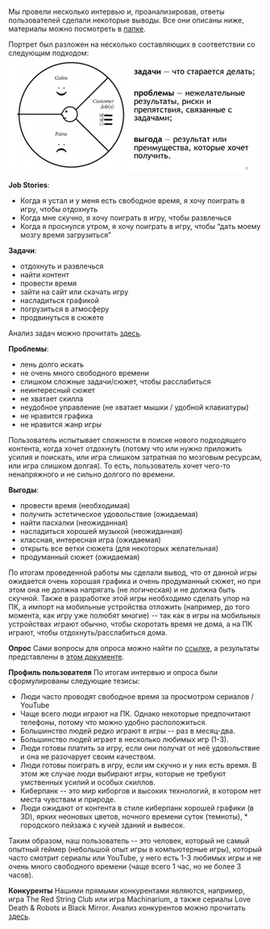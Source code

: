  Мы провели несколько интервью и, проанализировав, ответы пользователей сделали некоторые выводы. Все они описаны ниже, материалы можно посмотреть в [папке](https://drive.google.com/drive/folders/139Jy3cNzCfFVBlAVpxEMMLAnsxrJ7Cou?usp=sharing).
 
 Портрет был разложен на несколько составляющих в соответствии со следующим подходом:
 ![](img/user_profile.png)

**Job Stories**:
* Когда я устал и у меня есть свободное время, я хочу поиграть в игру, чтобы отдохнуть
* Когда мне скучно, я хочу поиграть в игру, чтобы развлечься
* Когда я проснулся утром, я хочу поиграть в игру, чтобы “дать моему мозгу время загрузиться” 

**Задачи**:
* отдохнуть и развлечься
* найти контент
* провести время
* зайти на сайт или скачать игру
* насладиться графикой
* погрузиться в атмосферу
* продвинуться в сюжете

Анализ задач можно прочитать [здесь](https://docs.google.com/document/d/1AeEAGRHkB1ng73g5C8rcICWIUETskSN2m27gxCPhk0A/edit?usp=sharing).

**Проблемы**:
* лень долго искать
* не очень много свободного времени
* слишком сложные задачи/сюжет, чтобы расслабиться
* неинтересный сюжет
* не хватает скилла
* неудобное управление (не хватает мышки / удобной клавиатуры)
* не нравится графика
* не нравится жанр игры

Пользователь испытывает сложности в поиске нового подходящего контента, когда хочет отдохнуть (потому что или нужно приложить усилия и поискать, или игра слишком затратная по мозговым ресурсам, или игра слишком долгая). То есть, пользователь хочет чего-то ненапряжного и не сильно долгого по времени.

**Выгоды**:
* провести время (необходимая)
* получить эстетическое удовольствие (ожидаемая)
* найти пасхалки (неожиданная)
* насладиться хорошей музыкой (неожиданная)
* классная, интересная игра (ожидаемая)
* открыть все ветки сюжета (для некоторых желательная)
* продуманный сюжет (ожидаемая)

По итогам проведенной работы мы сделали вывод, что от данной игры ожидается очень хорошая графика и очень продуманный сюжет, но при этом она не должна напрягать (не логическая) и не должна быть скучной. Также в разработке этой игры необходимо сделать упор на ПК, а импорт на мобильные устройства отложить (например, до того момента, как игру уже полюбят многие) -- так как в игры на мобильных устройствах играют обычно, чтобы скоротать время не дома, а на ПК играют, чтобы отдохнуть/расслабиться дома.

**Опрос**
Сами вопросы для опроса можно найти по [ссылке](https://drive.google.com/open?id=10v6dscq9Ra3wZtFQtV_QKFUKOie5GMZFvUh0fsIcjB0), а результаты представлены в [этом документе](https://drive.google.com/open?id=1CCH4igPadJrkvUIGQlq88K6OtBDvMrjRJMguDyEZLW8).

**Профиль пользователя**
По итогам интервью и опроса были сформулированы следующие тезисы:
* Люди часто проводят свободное время за просмотром сериалов / YouTube
* Чаще всего люди играют на ПК. Однако некоторые предпочитают телефоны, потому что можно удобно расположиться.
* Большинство людей редко играют в игры -- раз в месяц-два.
* Большинство людей играет в несколько любимых игр (1-3).
* Люди готовы платить за игру, если они получат от неё удовольствие и она не разочарует своим качеством.
* Люди готовы поиграть в игру, если им скучно и у них есть время. В этом же случае люди выбирают игры, которые не требуют умственных усилий и особых скиллов.
* Киберпанк -- это мир киборгов и высоких технологий, в котором нет места чувствам и природе.
* Люди ожидают от контента в стиле киберпанк хорошей графики (в 3D), ярких неоновых цветов, ночного времени суток (темноты), * городского пейзажа с кучей зданий и вывесок.

Таким образом, наш пользователь -- это человек, который не самый опытный геймер (небольшой опыт игры в компьютерные игры), который часто смотрит сериалы или YouTube, у него есть 1-3 любимых игры и не очень много свободного времени (чаще всего 1 час, но не более 3 часов).


**Конкуренты**
Нашими прямыми конкурентами являются, например, игра The Red String Club или игра Machinarium, а также сериалы Love Death & Robots и Black Mirror.
Анализ конкурентов можно прочитать [здесь](https://drive.google.com/open?id=1PtVppQXjBwDSH-JVFaRHz9VRPmAhb3uove7QPeY-_YA).
